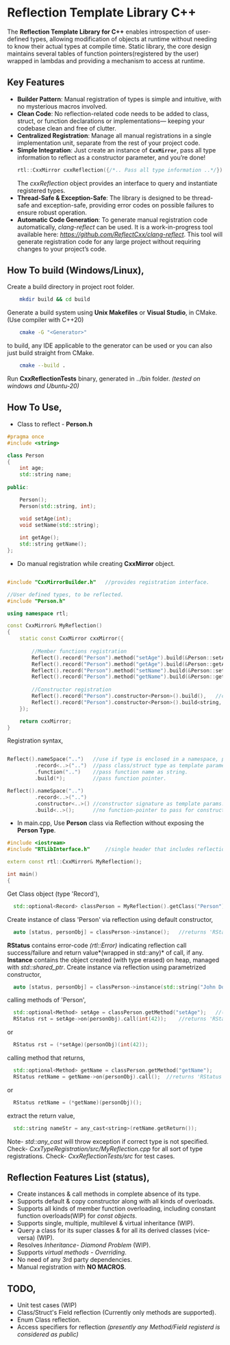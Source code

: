 # Reflection Template Library C++

The **Reflection Template Library for C++** enables introspection of user-defined types, allowing modification of objects at runtime without needing to know their actual types at compile time.
Static library, the core design maintains several tables of function pointers(registered by the user) wrapped in lambdas and providing a mechanism to access at runtime.

## Key Features

- **Builder Pattern**: Manual registration of types is simple and intuitive, with no mysterious macros involved.
- **Clean Code**: No reflection-related code needs to be added to class, struct, or function declarations or implementations— keeping your codebase clean and free of clutter.
- **Centralized Registration**: Manage all manual registrations in a single implementation unit, separate from the rest of your project code.
- **Simple Integration**: Just create an instance of **`CxxMirror`**, pass all type information to reflect as a constructor parameter, and you’re done!
  ```c++
  rtl::CxxMirror cxxReflection({/*.. Pass all type information ..*/});
  ```
  The *cxxReflection* object provides an interface to query and instantiate registered types.
- **Thread-Safe & Exception-Safe**: The library is designed to be thread-safe and exception-safe, providing error codes on possible failures to ensure robust operation.
- **Automatic Code Generation**: To generate manual registration code automatically, *clang-reflect* can be used. It is a work-in-progress tool available here: *https://github.com/ReflectCxx/clang-reflect*. This tool will generate registration code for any large project without requiring changes to your project’s code.

## How To build (Windows/Linux),

Create a build directory in project root folder.
```sh
    mkdir build && cd build
```
Generate a build system using **Unix Makefiles** or **Visual Studio**, in CMake. (Use compiler with C++20)
```sh
    cmake -G "<Generator>"
```   
to build, any IDE applicable to the generator can be used or you can also just build straight from CMake.
```sh
    cmake --build .
```
Run **CxxReflectionTests** binary, generated in ../bin folder. *(tested on windows and Ubuntu-20)*
## How To Use,
- Class to reflect - **Person.h**
```c++
#pragma once
#include <string>

class Person
{
    int age;
    std::string name;
	
public:

    Person();
    Person(std::string, int);

    void setAge(int);
    void setName(std::string);
	
	int getAge();
    std::string getName();
};
```
- Do manual registration while creating **CxxMirror** object.
```c++

#include "CxxMirrorBuilder.h"	//provides registration interface.

//User defined types, to be reflected.
#include "Person.h"

using namespace rtl;

const CxxMirror& MyReflection() 
{
    static const CxxMirror cxxMirror({
	
        //Member functions registration
        Reflect().record("Person").method("setAge").build(&Person::setAge),
        Reflect().record("Person").method("getAge").build(&Person::getAge),
        Reflect().record("Person").method("setName").build(&Person::setName),
        Reflect().record("Person").method("getName").build(&Person::getName),
	
        //Constructor registration
        Reflect().record("Person").constructor<Person>().build(),	//ctor taking zero arguments
        Reflect().record("Person").constructor<Person>().build<string, int>()	//ctor with arguments, Person(string, int)
    });

    return cxxMirror;
}
```
Registration syntax,
```c++

Reflect().nameSpace("..")   //use if type is enclosed in a namespace, pass namespace as string.
         .record<..>("..")  //pass class/struct type as template parameter and name as string.
         .function("..")    //pass function name as string.
         .build(*);         //pass function pointer.

Reflect().nameSpace("..")
         .record<..>("..")
         .constructor<..>()	//constructor signature as template params.
         .build<..>();		//no function-pointer to pass for constructors.
```
- In main.cpp, Use **Person** class via Reflection without exposing the **Person Type**.
```c++
#include <iostream>
#include "RTLibInterface.h"		//single header that includes reflection-access-interface.

extern const rtl::CxxMirror& MyReflection();

int main()
{
```
Get Class object (type 'Record'),
```c++
  std::optional<Record> classPerson = MyReflection().getClass("Person");   //returns 'Record' object associated with 'class Person'
```
Create instance of class 'Person' via reflection using default constructor,
```c++
  auto [status, personObj] = classPerson->instance();	//returns 'RStatus' and 'Instance' type objects respectively.
```
**RStatus** contains error-code *(rtl::Error)* indicating reflection call success/failure and return value*(wrapped in std::any)* of call, if any.
**Instance** contains the object created (with type erased) on heap, managed with *std::shared_ptr*.
Create instance via reflection using parametrized constructor,
```c++
  auto [status, personObj] = classPerson->instance(std::string("John Doe"), int(42));	//argument types/order must match else call will fail.
```
calling methods of 'Person',
```c++
  std::optional<Method> setAge = classPerson.getMethod("setAge");	//(returns a callable 'Method' object)
  RStatus rst = setAge->on(personObj).call(int(42));	//returns 'RStatus', with no return value since 'setAge' is void.
```
or
```c++
  RStatus rst = (*setAge)(personObj)(int(42));
```
calling method that returns,
```c++
  std::optional<Method> getName = classPerson.getMethod("getName");
  RStatus retName = getName->on(personObj).call();	//returns 'RStatus', with value of type 'std::string'.
```
or
```c++
  RStatus retName = (*getName)(personObj)();
```
extract the return value,
```c++
  std::string nameStr = any_cast<string>(retName.getReturn());
```
Note- *std::any_cast* will throw exception if correct type is not specified.
Check- *CxxTypeRegistration/src/MyReflection.cpp* for all sort of type registrations.
Check- *CxxReflectionTests/src* for test cases.

## Reflection Features List (status),
- Create instances & call methods in complete absence of its type.
- Supports default & copy constructor along with all kinds of overloads.
- Supports all kinds of member function overloading, including constant function overloads(WIP) for *const objects*.
- Supports single, multiple, multilevel & virtual inheritance (WIP).
- Query a class for its super classes & for all its derived classes (vice-versa) (WIP).
- Resolves *Inheritance- Diamond Problem* (WIP).
- Supports *virtual methods - Overriding*.
- No need of any 3rd party dependencies.
- Manual registration with **NO MACROS**.

## TODO,
- Unit test cases (WIP)
- Class/Struct's Field reflection (Currently only methods are supported).
- Enum Class reflection.
- Access specifiers for reflection *(presently any Method/Field registerd is considered as public)*
